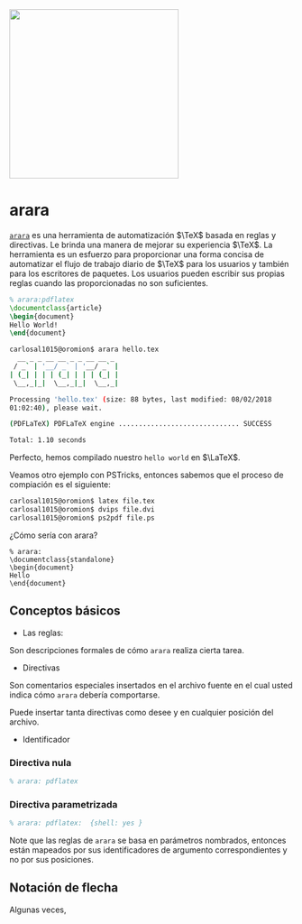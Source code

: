 <a href="https://ctan.org/pkg/arara?lang=en">
  <img src="https://i.stack.imgur.com/hjUsN.png" width="300" />
</a>

arara
===

[`arara`](https://ctan.org/pkg/arara?lang=en) es una herramienta de automatización $\TeX$ basada en reglas y directivas. Le brinda una manera de mejorar su experiencia $\TeX$. La herramienta es un esfuerzo para proporcionar una forma concisa de automatizar el flujo de trabajo diario de $\TeX$ para los usuarios y también para los escritores de paquetes. Los usuarios pueden escribir sus propias reglas cuando las proporcionadas no son suficientes.

```tex
% arara:pdflatex
\documentclass{article}
\begin{document}
Hello World!
\end{document}
```

```bash
carlosal1015@oromion$ arara hello.tex 
  __ _ _ __ __ _ _ __ __ _ 
 / _` | '__/ _` | '__/ _` |
| (_| | | | (_| | | | (_| |
 \__,_|_|  \__,_|_|  \__,_|

Processing 'hello.tex' (size: 88 bytes, last modified: 08/02/2018
01:02:40), please wait.

(PDFLaTeX) PDFLaTeX engine .............................. SUCCESS

Total: 1.10 seconds
```

Perfecto, hemos compilado nuestro `hello world` en $\LaTeX$.

Veamos otro ejemplo con PSTricks, entonces sabemos que el proceso de compiación es el siguiente:

```bash
carlosal1015@oromion$ latex file.tex
carlosal1015@oromion$ dvips file.dvi
carlosal1015@oromion$ ps2pdf file.ps
```

¿Cómo sería con arara?

```
% arara:
\documentclass{standalone}
\begin{document}
Hello
\end{document}
```

## Conceptos básicos

* Las reglas:

Son descripciones formales de cómo `arara` realiza cierta tarea.

* Directivas

Son comentarios especiales insertados en el archivo fuente en el cual usted indica cómo `arara` debería comportarse.

Puede insertar tanta directivas como desee y en cualquier posición del archivo.

* Identificador


### Directiva nula
```tex
% arara: pdflatex
```

### Directiva parametrizada

```tex
% arara: pdflatex:  {shell: yes }
```

Note que las reglas de `arara` se basa en parámetros nombrados, entonces están mapeados por sus identificadores de argumento correspondientes y no por sus posiciones.


## Notación de flecha

Algunas veces, 
